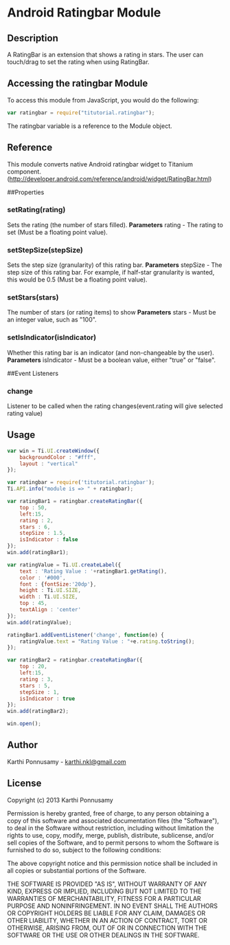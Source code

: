 # Android Ratingbar Module

## Description

A RatingBar is an extension that shows a rating in stars. The user can touch/drag to set the rating when using RatingBar.

## Accessing the ratingbar Module

To access this module from JavaScript, you would do the following:
```javascript
var ratingbar = require("titutorial.ratingbar");
```
The ratingbar variable is a reference to the Module object.

## Reference

This module converts native Android ratingbar widget to Titanium component. (http://developer.android.com/reference/android/widget/RatingBar.html)

##Properties

### setRating(rating)

Sets the rating (the number of stars filled).
**Parameters**
rating - The rating to set (Must be a floating point value). 

### setStepSize(stepSize)

Sets the step size (granularity) of this rating bar.
**Parameters**
stepSize - The step size of this rating bar. For example, if half-star granularity is wanted, this would be 0.5 (Must be a floating point value).

### setStars(stars)

The number of stars (or rating items) to show
**Parameters**
stars - Must be an integer value, such as "100". 

### setIsIndicator(isIndicator)

Whether this rating bar is an indicator (and non-changeable by the user).
**Parameters**
isIndicator - Must be a boolean value, either "true" or "false". 

##Event Listeners

### change

Listener to be called when the rating changes(event.rating will give selected rating value)

## Usage
```javascript
var win = Ti.UI.createWindow({
	backgroundColor : "#fff",
	layout : "vertical"
});

var ratingbar = require('titutorial.ratingbar');
Ti.API.info("module is => " + ratingbar);

var ratingBar1 = ratingbar.createRatingBar({
	top : 50,
	left:15,
	rating : 2,
	stars : 6,
	stepSize : 1.5,
	isIndicator : false
});
win.add(ratingBar1);

var ratingValue = Ti.UI.createLabel({
	text : 'Rating Value : '+ratingBar1.getRating(),
	color : '#000',
	font : {fontSize:'20dp'},
	height : Ti.UI.SIZE,
	width : Ti.UI.SIZE,
	top : 45,
	textAlign : 'center'
});
win.add(ratingValue);

ratingBar1.addEventListener('change', function(e) {
	ratingValue.text = "Rating Value : "+e.rating.toString();
});

var ratingBar2 = ratingbar.createRatingBar({
	top : 20,
	left:15,
	rating : 3,
	stars : 5,
	stepSize : 1,
	isIndicator : true
});
win.add(ratingBar2);

win.open();
```

## Author

Karthi Ponnusamy - karthi.nkl@gmail.com

## License

Copyright (c) 2013 Karthi Ponnusamy

Permission is hereby granted, free of charge, to any person obtaining a copy of this software and associated documentation files (the "Software"), to deal in the Software without restriction, including without limitation the rights to use, copy, modify, merge, publish, distribute, sublicense, and/or sell copies of the Software, and to permit persons to whom the Software is furnished to do so, subject to the following conditions:

The above copyright notice and this permission notice shall be included in all copies or substantial portions of the Software.

THE SOFTWARE IS PROVIDED "AS IS", WITHOUT WARRANTY OF ANY KIND, EXPRESS OR IMPLIED, INCLUDING BUT NOT LIMITED TO THE WARRANTIES OF MERCHANTABILITY, FITNESS FOR A PARTICULAR PURPOSE AND NONINFRINGEMENT. IN NO EVENT SHALL THE AUTHORS OR COPYRIGHT HOLDERS BE LIABLE FOR ANY CLAIM, DAMAGES OR OTHER LIABILITY, WHETHER IN AN ACTION OF CONTRACT, TORT OR OTHERWISE, ARISING FROM, OUT OF OR IN CONNECTION WITH THE SOFTWARE OR THE USE OR OTHER DEALINGS IN THE SOFTWARE.

